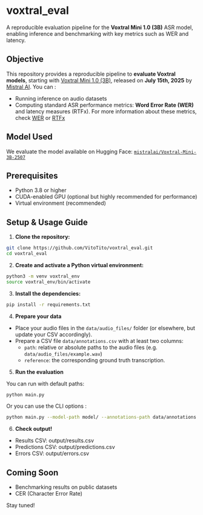 # voxtral_eval
A reproducible evaluation pipeline for the **Voxtral Mini 1.0 (3B)** ASR model, enabling inference and benchmarking with key metrics such as WER and latency.


## Objective

This repository provides a reproducible pipeline to **evaluate Voxtral models**, starting with [Voxtral Mini 1.0 (3B)](https://huggingface.co/mistralai/Voxtral-Mini-3B-2507), released on **July 15th, 2025** by [Mistral AI](https://mistral.ai/news/voxtral). You can : 

- Running inference on audio datasets
- Computing standard ASR performance metrics: **Word Error Rate (WER)** and latency measures (RTFx). For more information about these metrics, check [WER](https://huggingface.co/spaces/evaluate-metric/wer) or [RTFx](https://github.com/NVIDIA/DeepLearningExamples/blob/master/Kaldi/SpeechRecognition/README.md#metrics)


## Model Used

We evaluate the model available on Hugging Face:
[`mistralai/Voxtral-Mini-3B-2507`](https://huggingface.co/mistralai/Voxtral-Mini-3B-2507)


## Prerequisites

- Python 3.8 or higher  
- CUDA-enabled GPU (optional but highly recommended for performance)  
- Virtual environment (recommended)  


## Setup & Usage Guide

1. **Clone the repository:**

```bash
git clone https://github.com/VitoTito/voxtral_eval.git
cd voxtral_eval
```

2. **Create and activate a Python virtual environment:**

```bash
python3 -m venv voxtral_env
source voxtral_env/bin/activate
```

3. **Install the dependencies:**

```bash
pip install -r requirements.txt
```

4. **Prepare your data**

- Place your audio files in the `data/audio_files/` folder (or elsewhere, but update your CSV accordingly).
- Prepare a CSV file `data/annotations.csv` with at least two columns:
     - `path`: relative or absolute paths to the audio files (e.g. `data/audio_files/example.wav`)
     - `reference`: the corresponding ground truth transcription.

5. **Run the evaluation**

You can run with default paths:

```bash
python main.py
```

Or you can use the CLI options : 

```bash
python main.py --model-path model/ --annotations-path data/annotations.csv --output-dir output/
```

6. **Check output!**

- Results CSV: output/results.csv
- Predictions CSV: output/predictions.csv
- Errors CSV: output/errors.csv


## Coming Soon

- Benchmarking results on public datasets
- CER (Character Error Rate)

Stay tuned!

